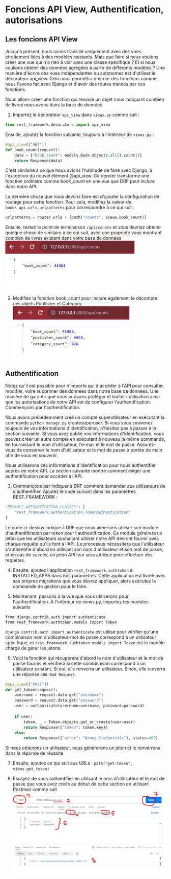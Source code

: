 # Foncions API View, Authentification, autorisations 

## Les foncions API View

Jusqu'à présent, nous avons travaillé uniquement avec des vues étroitement liées à des modèles existants. Mais que faire si nous voulons créer une vue qui n'a rien à voir avec une classe spécifique ? Et si nous voulions obtenir des données agrégées à partir de différents modèles ? Une manière d'écrire des vues indépendantes ou autonomes est d'utiliser le décorateur api_view. Cela nous permettra d'écrire des fonctions comme nous l'avons fait avec Django et d'avoir des routes traitées par ces fonctions.

Nous allons créer une fonction qui renvoie un objet nous indiquant combien de livres nous avons dans la base de données

1. Importez le décorateur `api_view` dans `views.py` comme suit :
```python
from rest_framework.decorators import api_view
```

Ensuite, ajoutez la fonction suivante, toujours à l'intérieur de `views.py` :
```python
@api_view(["GET"])
def book_count(request):
    data = {"book_count": models.Book.objects.all().count()}
    return Response(data)
```
C'est similaire à ce que nous avions l'habitude de faire avec Django, à l'exception du nouvel élément @api_view. Ce dernier transforme une fonction ordinaire comme *book_count* en une vue que DRF peut inclure dans notre API.

La dernière chose que nous devons faire est d'ajouter la configuration de routage pour cette fonction. Pour cela, modifiez la valeur de `books_api.urls.urlpatterns` pour correspondre à ce qui suit :
```python
urlpatterns = router.urls + [path("counts", views.book_count)]
```
Ensuite, testez le point de terminaison `/api/counts` et vous devriez obtenir quelque chose de similaire à ce qui suit, avec une propriété vous montrant combien de livres existent dans votre base de données
![Alt text](image-7.png)

2. Modifiez la fonction book_count pour inclure également le décompte des objets Publisher et Category.
![Alt text](image-8.png)


## Authentification

Notez qu'il est possible pour n'importe qui d'accéder à l'API pour consulter, modifier, voire supprimer des données dans notre base de données. Une manière de garantir que nous pouvons protéger et limiter l'utilisation ainsi que les autorisations de notre API est de configurer l'authentification. Commençons par l'authentification.

Nous avons précédemment créé un compte superutilisateur en exécutant la commande `python manage.py` createsuperuser. Si vous vous souvenez toujours de vos informations d'identification, n'hésitez pas à passer à la section suivante. Si vous avez oublié vos informations d'identification, vous pouvez créer un autre compte en exécutant à nouveau la même commande, en fournissant le nom d'utilisateur, l'e-mail et le mot de passe. Assurez-vous de conserver le nom d'utilisateur et le mot de passe à portée de main afin de vous en souvenir.

Nous utiliserons ces informations d'identification pour nous authentifier auprès de notre API. La section suivante montre comment exiger une authentification pour accéder à l'API.

3. Commençons par indiquer à DRF comment demander aux utilisateurs de s'authentifier. Ajoutez le code suivant dans les paramètres REST_FRAMEWORK :
```python
"DEFAULT_AUTHENTICATION_CLASSES": [
    "rest_framework.authentication.TokenAuthentication"
]
```

Le code ci-dessus indique à DRF que nous aimerions utiliser son module d'authentification par token pour l'authentification. Ce module générera un jeton que les utilisateurs souhaitant utiliser notre API devront fournir avec chaque requête qu'ils font à l'API. Le processus nécessitera que l'utilisateur s'authentifie d'abord en utilisant son nom d'utilisateur et son mot de passe, et en cas de succès, un jeton API leur sera attribué pour effectuer des requêtes.

4. Ensuite, ajoutez l'application `rest_framework.authtoken` à INSTALLED_APPS dans nos paramètres. Cette application est livrée avec ses propres migrations que vous devrez appliquer, alors exécutez la commande de gestion pour le faire.


5. Maintenant, passons à la vue que nous utiliserons pour l'authentification. À l'intérieur de views.py, importez les modules suivants
```
from django.contrib.auth import authenticate
from rest_framework.authtoken.models import Token
```

`django.contrib.auth import.authenticate` est utilisé pour vérifier qu'une combinaison nom d'utilisateur-mot de passe correspond à un utilisateur spécifique, et `rest_framework.authtoken.models import Token` est le modèle chargé de gérer les jetons.

6. Voici la fonction qui récupérera d'abord le nom d'utilisateur et le mot de passe fournis et vérifiera si cette combinaison correspond à un utilisateur existant. Si oui, elle renverra un utilisateur. Sinon, elle renverra une réponse `400 Bad Request`.
```python
@api_view(["POST"])
def get_token(request):
    username = request.data.get("username")
    password = request.data.get("password")
    user = authenticate(username=username, password=password)

    if user:
        token, _ = Token.objects.get_or_create(user=user)
        return Response({"token": token.key})
    else:
        return Response({"error": "Wrong Credentials"}, status=400)

```
Si nous obtenons un utilisateur, nous générerons un jeton et le renverrons dans la réponse de réussite

7. Ensuite, ajoutez ce qui suit aux URLs : `path("get-token", views.get_token)`

8. Essayez de vous authentifier en utilisant le nom d'utilisateur et le mot de passe que vous avez créés au début de cette section en utilisant Postman comme suit
![Alt text](image-10.png)


